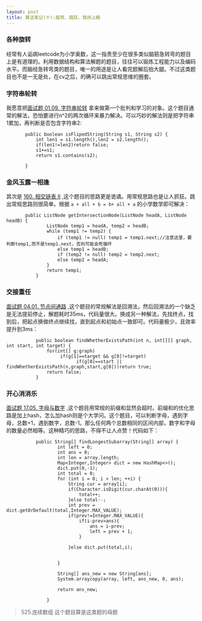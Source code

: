 ```yaml
---
layout: post
title: 算法笔记(十):旋转、跳跃、我闭上眼
---
```


### 各种旋转
经常有人诟病leetcode为小学奥数，这一指责至少在很多类似脑筋急转弯的题目上是有道理的。利用数据结构和算法解题的题目，往往可以锻炼工程能力以及编码水平。而脑经急转弯类的题目，唯一的用途是让人看完题解后拍大腿。不过这类题目也不是一无是处，在cv之后，的确可以跳出常规思维的圈套。<br>


### 字符串轮转
我愿意把[面试题 01.09. 字符串轮转](https://leetcode-cn.com/problems/string-rotation-lcci/) 拿来做第一个批判和学习的对象。这个题目通常的解法，恐怕要进行n^2的两次循环来暴力解决。可以巧妙的解法则是把字符串1累加，再判断是否包含字符串2:<br>
```
       public boolean isFlipedString(String s1, String s2) {
           int len1 = s1.length(),len2 = s2.length();
           if(len1!=len2)return false;
           s1+=s1;
           return s1.contains(s2);
   
       }
```
### 金风玉露一相逢
其次是 [160. 相交链表 II](https://leetcode-cn.com/problems/intersection-of-two-linked-lists/) ,这个题目的思路更是诡谲。用常规思路也是让人抓狂。跳出常规思路则很简单。根据 `a + all + b = b+ all + a` 的小学数学即可解决：
```
       public ListNode getIntersectionNode(ListNode headA, ListNode headB) {
               ListNode temp1 = headA, temp2 = headB;
               while (temp1 != temp2) {
                   if (temp1 != null) temp1 = temp1.next;//注意这里，要判断temp1,而不是temp1.next，否则可能会死循环
                   else temp1 = headB;
                   if (temp2 != null) temp2 = temp2.next;
                   else temp2 = headA;
               }
               return temp1;
           }
```

### 交接重任
[面试题 04.01. 节点间通路](https://leetcode-cn.com/problems/route-between-nodes-lcci/) ,这个题目的常规解法是回溯法，然后回溯法的一个缺乏是无法提前停止，解题耗时35ms，代码量很大。换成另一种解法，先找终点，找到后，把起点换做终点继续找，直到起点和初始点一致即可。代码量极少，且效率提升到3ms：
```
           public boolean findWhetherExistsPath(int n, int[][] graph, int start, int target) {
               for(int[] g:graph)   
                    if(g[1]==target && g[0]!=target)
                          if(g[0]==start || findWhetherExistsPath(n,graph,start,g[0]))return true;
               return false;
           }
```

### 开心消消乐

[面试题 17.05.  字母与数字](https://leetcode-cn.com/problems/find-longest-subarray-lcci/) ,这个题目用常规的前缀和显然会超时。前缀和的优化思路是加上hash，怎么加hash则是个大学问。这个题目，可以判断字母，遇到字母，总数+1，遇到数字，总数-1。那么任何两个总数相同的区间内部，数字和字母的数量必然相等。这种精巧的思路，不得不让人点赞！代码如下：
```
           public String[] findLongestSubarray(String[] array) {
                   int left = 0;
                   int ans = 0;
                   int len = array.length;
                   Map<Integer,Integer> dict = new HashMap<>();
                   dict.put(0,-1);
                   int total = 0;
                   for (int i = 0; i < len; ++i) {
                       String cur = array[i];
                       if(Character.isDigit(cur.charAt(0))){
                           total++;
                       }else total--;
                       int prev = dict.getOrDefault(total,Integer.MAX_VALUE);
                       if(prev!=Integer.MAX_VALUE){
                           if(i-prev>ans){
                               ans = i-prev;
                               left = prev + 1;
                           }
                           
                       }else dict.put(total,i);
                       
                     
                   }
           
                   String[] ans_new = new String[ans];
                   System.arraycopy(array, left, ans_new, 0, ans);
           
                   return ans_new;
           
               }
```

>  525.连续数组 这个题目算是这类题的母题

